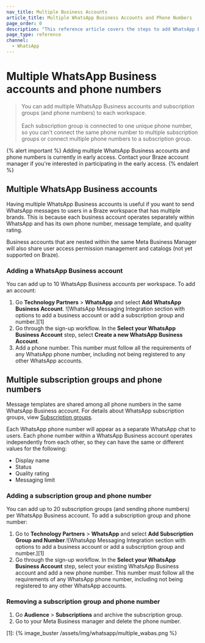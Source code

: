 ```yaml
---
nav_title: Multiple Business Accounts 
article_title: Multiple WhatsApp Business Accounts and Phone Numbers
page_order: 0
description: "This reference article covers the steps to add WhatsApp Business accounts and phone numbers."
page_type: reference
channel:
  - WhatsApp
---
```


# Multiple WhatsApp Business accounts and phone numbers

> You can add multiple WhatsApp Business accounts and subscription groups (and phone numbers) to each workspace. <br><br>Each subscription group is connected to one unique phone number, so you can't connect the same phone number to multiple subscription groups or connect multiple phone numbers to a subscription group.

{% alert important %}
Adding multiple WhatsApp Business accounts and phone numbers is currently in early access. Contact your Braze account manager if you're interested in participating in the early access.
{% endalert %}

## Multiple WhatsApp Business accounts 

Having multiple WhatsApp Business accounts is useful if you want to send WhatsApp messages to users in a Braze workspace that has multiple brands. This is because each business account operates separately within WhatsApp and has its own phone number, message template, and quality rating.

Business accounts that are nested within the same Meta Business Manager will also share user access permission management and catalogs (not yet supported on Braze).

### Adding a WhatsApp Business account

You can add up to 10 WhatsApp Business accounts per workspace. To add an account:

1. Go **Technology Partners** > **WhatsApp** and select **Add WhatsApp Business Account**. ![WhatsApp Messaging Integration section with options to add a business account or add a subscription group and number.][1]<br>
2. Go through the sign-up workflow. In the **Select your WhatsApp Business Account** step, select **Create a new WhatsApp Business Account**.
3. Add a phone number. This number must follow all the requirements of any WhatsApp phone number, including not being registered to any other WhatsApp accounts. 

## Multiple subscription groups and phone numbers

Message templates are shared among all phone numbers in the same WhatsApp Business account. For details about WhatsApp subscription groups, view [Subscription groups]({{site.baseurl}}/user_guide/message_building_by_channel/whatsapp/user_subscription/).

Each WhatsApp phone number will appear as a separate WhatsApp chat to users. Each phone number within a WhatsApp Business account operates independently from each other, so they can have the same or different values for the following: 
- Display name 
- Status 
- Quality rating 
- Messaging limit 

### Adding a subscription group and phone number

You can add up to 20 subscription groups (and sending phone numbers) per WhatsApp Business account. To add a subscription group and phone number:

1. Go to **Technology Partners** > **WhatsApp** and select **Add Subscription Group and Number**.![WhatsApp Messaging Integration section with options to add a business account or add a subscription group and number.][1]<br>
2. Go through the sign-up workflow. In the **Select your WhatsApp Business Account** step, select your existing WhatsApp Business account and add a new phone number. This number must follow all the requirements of any WhatsApp phone number, including not being registered to any other WhatsApp accounts.

### Removing a subscription group and phone number 

1. Go **Audience** > **Subscriptions** and archive the subscription group.
2. Go to your Meta Business manager and delete the phone number.

[1]: {% image_buster /assets/img/whatsapp/multiple_wabas.png %} 
